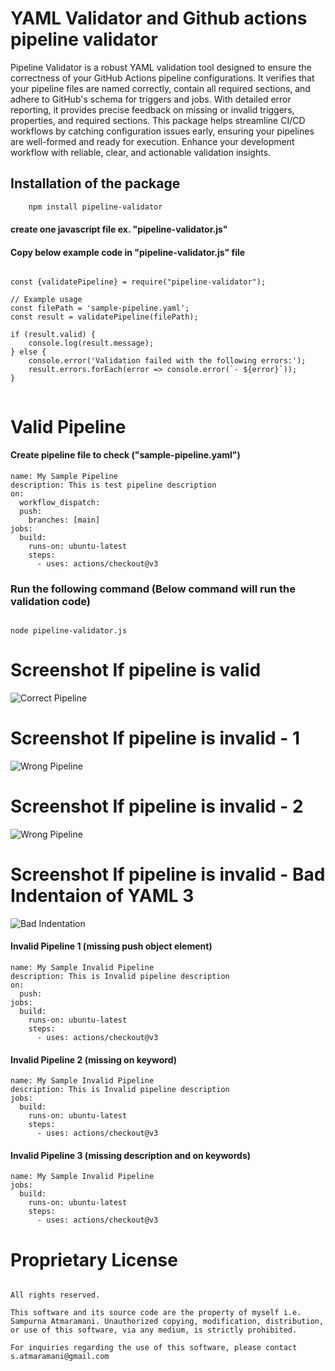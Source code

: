 
# YAML Validator and Github actions pipeline validator

Pipeline Validator is a robust YAML validation tool designed to ensure the correctness of your GitHub Actions pipeline configurations. It verifies that your pipeline files are named correctly, contain all required sections, and adhere to GitHub's schema for triggers and jobs. With detailed error reporting, it provides precise feedback on missing or invalid triggers, properties, and required sections. This package helps streamline CI/CD workflows by catching configuration issues early, ensuring your pipelines are well-formed and ready for execution. Enhance your development workflow with reliable, clear, and actionable validation insights.



## Installation of the package 

```bash
    npm install pipeline-validator
```

#### create one javascript file ex. "pipeline-validator.js"

#### Copy below example code in "pipeline-validator.js" file 

```plaintext
    
const {validatePipeline} = require("pipeline-validator");

// Example usage
const filePath = 'sample-pipeline.yaml';
const result = validatePipeline(filePath);

if (result.valid) {
    console.log(result.message);
} else {
    console.error('Validation failed with the following errors:');
    result.errors.forEach(error => console.error(`- ${error}`));
}


```


# Valid Pipeline 

#### Create pipeline file to check ("sample-pipeline.yaml")

```
name: My Sample Pipeline
description: This is test pipeline description 
on:
  workflow_dispatch:
  push:
    branches: [main]
jobs:
  build:
    runs-on: ubuntu-latest
    steps:
      - uses: actions/checkout@v3

```

### Run the following command (Below command will run the validation code)

```plaintext

node pipeline-validator.js

```

# Screenshot If pipeline is valid 

![Correct Pipeline]( https://raw.githubusercontent.com/satmaramani/pipeline-validator/master/images/success1.png )


# Screenshot If pipeline is invalid - 1

![Wrong Pipeline]( https://raw.githubusercontent.com/satmaramani/pipeline-validator/master/images/fail1.png )

# Screenshot If pipeline is invalid - 2

![Wrong Pipeline]( https://raw.githubusercontent.com/satmaramani/pipeline-validator/master/images/fail2.png )

# Screenshot If pipeline is invalid - Bad Indentaion of YAML 3

![Bad Indentation]( https://raw.githubusercontent.com/satmaramani/pipeline-validator/master/images/fail_indentation3.png )



#### Invalid Pipeline 1 (missing push object element)

```
name: My Sample Invalid Pipeline
description: This is Invalid pipeline description 
on:
  push:
jobs:
  build:
    runs-on: ubuntu-latest
    steps:
      - uses: actions/checkout@v3

```

#### Invalid Pipeline 2 (missing on keyword)

```
name: My Sample Invalid Pipeline
description: This is Invalid pipeline description 
jobs:
  build:
    runs-on: ubuntu-latest
    steps:
      - uses: actions/checkout@v3

```

#### Invalid Pipeline 3 (missing description and on keywords)

```
name: My Sample Invalid Pipeline
jobs:
  build:
    runs-on: ubuntu-latest
    steps:
      - uses: actions/checkout@v3

```

# Proprietary License


```plaintext

All rights reserved.

This software and its source code are the property of myself i.e. Sampurna Atmaramani. Unauthorized copying, modification, distribution, or use of this software, via any medium, is strictly prohibited. 

For inquiries regarding the use of this software, please contact s.atmaramani@gmail.com 

```